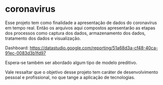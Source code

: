 # coronavirus
Esse projeto tem como finalidade a apresentação de dados do coronavírus em tempo real. Então os arquivos aqui compostos apresentarão as etapas dos processos como captura dos dados, armazenamento dos dados, tratamento dos dados e visualização.

Dashboard: https://datastudio.google.com/reporting/51a68d3a-cf48-40ca-91ec-0083d3b1fd97

Espera-se também ser abordado algum tipo de modelo preditivo. 

Vale ressaltar que o objetivo desse projeto tem caráter de desenvolvimento pessoal e profissional, no que tange a aplicação de tecnologias.

